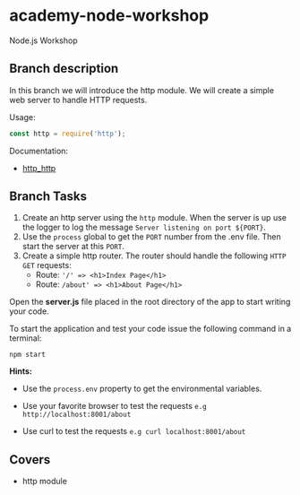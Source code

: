# academy-node-workshop

Node.js Workshop

## Branch description

In this branch we will introduce the http module. We will create a simple web server to handle HTTP requests.

Usage:

```js
const http = require('http');
```

Documentation:

- [http_http](https://nodejs.org/api/http.html#http_http)

## Branch Tasks

1. Create an http server using the `http` module. When the server is up use the logger to
   log the message `Server listening on port ${PORT}`.
2. Use the `process` global to get the `PORT` number from the .env file. Then start the server at this `PORT`.
3. Create a simple http router. The router should handle the following `HTTP GET` requests:
   - Route: `'/' => <h1>Index Page</h1>`
   - Route: `/about' => <h1>About Page</h1>`

Open the **server.js** file placed in the root directory of the app to start writing your code.

To start the application and test your code issue the following command in a terminal:

```
npm start
```

**Hints:**

- Use the `process.env` property to get the environmental variables.

- Use your favorite browser to test the requests
  `e.g http://localhost:8001/about`

- Use curl to test the requests
  `e.g curl localhost:8001/about`

## Covers

- http module
